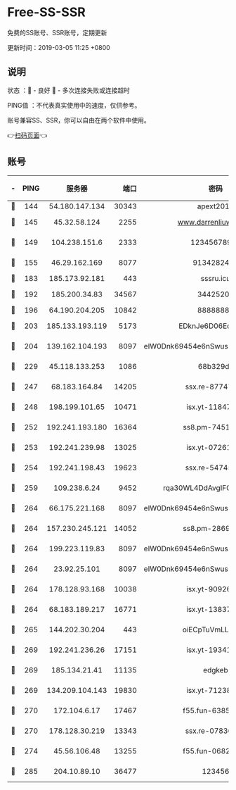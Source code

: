 # Free-SS-SSR

免费的SS账号、SSR账号，定期更新

更新时间：2019-03-05 11:25 +0800

## 说明

状态     ：🙂 - 良好 🙁 - 多次连接失败或连接超时

PING值   ：不代表真实使用中的速度，仅供参考。

账号兼容SS、SSR，你可以自由在两个软件中使用。

👉[扫码页面](https://liesauer.github.io/free-ss-ssr.github.io/)👈

## 账号

|-|PING|服务器|端口|密码|加密方式|区域|
|:----:|:----:|:-----:|-----:|:----:|:----:|:----:|
|🙂|144|54.180.147.134|30343|apext2019|chacha20|KR|
|🙂|145|45.32.58.124|2255|www.darrenliuwei.com|aes-256-cfb|JP|
|🙂|149|104.238.151.6|2333|12345678900|aes-256-cfb|JP|
|🙂|155|46.29.162.169|8077|9134282479|aes-256-cfb|RU|
|🙂|183|185.173.92.181|443|sssru.icu|rc4-md5|RU|
|🙂|192|185.200.34.83|34567|34425208|aes-256-cfb|US|
|🙂|196|64.190.204.205|10842|88888888|rc4-md5|US|
|🙂|203|185.133.193.119|5173|EDknJe6D06EoWDaw|aes-256-cfb|US|
|🙂|204|139.162.104.193|8097|eIW0Dnk69454e6nSwuspv9DmS201tQ0D|aes-256-cfb|JP|
|🙂|229|45.118.133.253|1086|68b329da|aes-256-cfb|SG|
|🙂|247|68.183.164.84|14205|ssx.re-87747678|aes-256-cfb|US|
|🙂|248|198.199.101.65|10471|isx.yt-11847851|aes-256-cfb|US|
|🙂|252|192.241.193.180|16364|ss8.pm-74519137|aes-256-cfb|US|
|🙂|253|192.241.239.98|13025|isx.yt-07261682|aes-256-cfb|US|
|🙂|254|192.241.198.43|19623|ssx.re-54745370|aes-256-cfb|US|
|🙂|259|109.238.6.24|9452|rqa30WL4DdAvgIFG6Fs3znzTa|aes-256-cfb|FR|
|🙂|264|66.175.221.168|8097|eIW0Dnk69454e6nSwuspv9DmS201tQ0D|aes-256-cfb|US|
|🙂|264|157.230.245.121|14052|ss8.pm-28692844|aes-256-cfb|SG|
|🙂|264|199.223.119.83|8097|eIW0Dnk69454e6nSwuspv9DmS201tQ0D|aes-256-cfb|US|
|🙂|264|23.92.25.101|8097|eIW0Dnk69454e6nSwuspv9DmS201tQ0D|aes-256-cfb|US|
|🙂|264|178.128.93.168|10038|isx.yt-90926277|aes-256-cfb|SG|
|🙂|264|68.183.189.217|16771|isx.yt-13837724|aes-256-cfb|SG|
|🙂|265|144.202.30.204|443|oiECpTuVmLLxk4Ts|aes-256-cfb|US|
|🙂|269|192.241.236.26|17151|isx.yt-19341877|aes-256-cfb|US|
|🙂|269|185.134.21.41|11135|edgkeb|aes-256-cfb|GB|
|🙂|269|134.209.104.143|19830|isx.yt-71238117|aes-256-cfb|SG|
|🙂|270|172.104.6.17|17467|f55.fun-63855041|aes-256-cfb|US|
|🙂|270|178.128.30.219|13343|ssx.re-07836021|aes-256-cfb|SG|
|🙂|274|45.56.106.48|13255|f55.fun-06824617|aes-256-cfb|US|
|🙂|285|204.10.89.10|36477|123456|aes-256-cfb|US|
